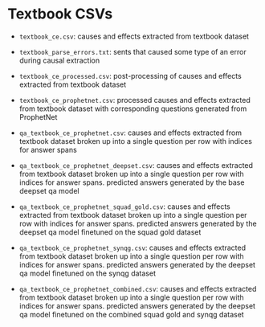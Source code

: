 # Textbook CSVs

- `textbook_ce.csv`: causes and effects extracted from textbook dataset

- `textbook_parse_errors.txt`: sents that caused some type of an error during causal extraction

- `textbook_ce_processed.csv`: post-processing of causes and effects extracted from textbook dataset

- `textbook_ce_prophetnet.csv`: processed causes and effects extracted from textbook dataset with corresponding questions generated from ProphetNet

- `qa_textbook_ce_prophetnet.csv`: causes and effects extracted from textbook dataset broken up into a single question per row with indices for answer spans

- `qa_textbook_ce_prophetnet_deepset.csv`: causes and effects extracted from textbook dataset broken up into a single question per row with indices for answer spans. predicted answers generated by the base deepset qa model

- `qa_textbook_ce_prophetnet_squad_gold.csv`: causes and effects extracted from textbook dataset broken up into a single question per row with indices for answer spans. predicted answers generated by the deepset qa model finetuned on the squad gold dataset

- `qa_textbook_ce_prophetnet_synqg.csv`: causes and effects extracted from textbook dataset broken up into a single question per row with indices for answer spans. predicted answers generated by the deepset qa model finetuned on the synqg dataset

- `qa_textbook_ce_prophetnet_combined.csv`: causes and effects extracted from textbook dataset broken up into a single question per row with indices for answer spans. predicted answers generated by the deepset qa model finetuned on the combined squad gold and synqg dataset